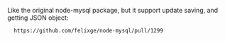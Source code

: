 Like the original node-mysql package, but it support update saving, and getting JSON object:


      https://github.com/felixge/node-mysql/pull/1299